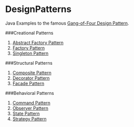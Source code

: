 DesignPatterns
==============

Java Examples to the famous [Gang-of-Four Design Pattern](http://en.wikipedia.org/wiki/Design_Patterns).

###Creational Patterns
1. [Abstract Factory Pattern](https://github.com/aerobless/DesignPatterns/tree/master/DesignPatterns/src/ch/theowinter/abstractFactory)
2. [Factory Pattern](https://github.com/aerobless/DesignPatterns/tree/master/DesignPatterns/src/ch/theowinter/factory)
3. [Singleton Pattern](https://github.com/aerobless/DesignPatterns/tree/master/DesignPatterns/src/ch/theowinter/singleton)

###Structural Patterns
1. [Composite Pattern](https://github.com/aerobless/DesignPatterns/tree/master/DesignPatterns/src/ch/theowinter/composite)
2. [Decorator Pattern](https://github.com/aerobless/DesignPatterns/tree/master/DesignPatterns/src/ch/theowinter/composite)
3. [Facade Pattern](https://github.com/aerobless/DesignPatterns/tree/master/DesignPatterns/src/ch/theowinter/facade)

###Behavioral Patterns
1. [Command Pattern](https://github.com/aerobless/DesignPatterns/tree/master/DesignPatterns/src/ch/theowinter/command)
2. [Observer Pattern](https://github.com/aerobless/DesignPatterns/tree/master/DesignPatterns/src/ch/theowinter/observer)
3. [State Pattern](https://github.com/aerobless/DesignPatterns/tree/master/DesignPatterns/src/ch/theowinter/state)
4. [Strategy Pattern](https://github.com/aerobless/DesignPatterns/tree/master/DesignPatterns/src/ch/theowinter/strategy)
